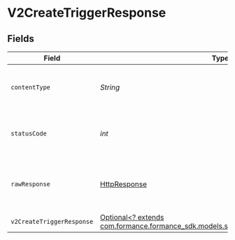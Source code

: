 # V2CreateTriggerResponse


## Fields

| Field                                                                                                                                 | Type                                                                                                                                  | Required                                                                                                                              | Description                                                                                                                           |
| ------------------------------------------------------------------------------------------------------------------------------------- | ------------------------------------------------------------------------------------------------------------------------------------- | ------------------------------------------------------------------------------------------------------------------------------------- | ------------------------------------------------------------------------------------------------------------------------------------- |
| `contentType`                                                                                                                         | *String*                                                                                                                              | :heavy_check_mark:                                                                                                                    | HTTP response content type for this operation                                                                                         |
| `statusCode`                                                                                                                          | *int*                                                                                                                                 | :heavy_check_mark:                                                                                                                    | HTTP response status code for this operation                                                                                          |
| `rawResponse`                                                                                                                         | [HttpResponse<InputStream>](https://docs.oracle.com/en/java/javase/11/docs/api/java.net.http/java/net/http/HttpResponse.html)         | :heavy_check_mark:                                                                                                                    | Raw HTTP response; suitable for custom response parsing                                                                               |
| `v2CreateTriggerResponse`                                                                                                             | [Optional<? extends com.formance.formance_sdk.models.shared.V2CreateTriggerResponse>](../../models/shared/V2CreateTriggerResponse.md) | :heavy_minus_sign:                                                                                                                    | Created trigger                                                                                                                       |